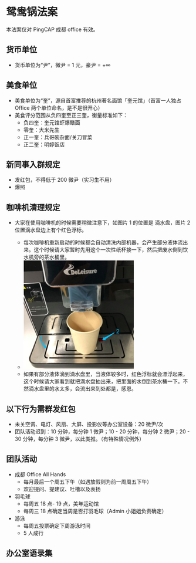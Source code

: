 # 鸳鸯锅法案

本法案仅对 PingCAP 成都 office 有效。

## 货币单位

- 货币单位为“尹”，微尹 = 1 元，豪尹 = +∞

## 美食单位

- 美食单位为“奎”，源自首富推荐的杭州著名面馆「奎元馆」（首富一人独占 Office 两个单位命名，是不是很开心）
- 美食评分范围从负四奎至正三奎，衡量标准如下：
  - 负四奎：奎元馆虾爆鳝面
  - 零奎：大米先生
  - 正一奎：兵哥碗杂面/关刀冒菜
  - 正二奎：明婷饭店

## 新同事入群规定

- 发红包，不得低于 200 微尹（实习生不用）
- 爆照

## 咖啡机清理规定

- 大家在使用咖啡机的时候需要稍微注意下，如图片 1 的位置是 滴水盘，图片 2 位置滴水盘边上有个红色浮标。

    - 每次咖啡机重新启动的时候都会自动清洗内部机器，会产生部分液体流出来。这个时候请大家暂时先用这个一次性纸杯接一下，然后把废水倒到饮水机旁的茶水桶里。
    - <img width="300" src="media/coffee.png">
    - 如果有部分液体滴到滴水盘里，当液体较多时，红色浮标就会漂浮起来，这个时候请大家看到就把滴水盘抽出来，把里面的水倒到茶水桶一下。不然滴水盘里的水太多，会流出来到处都是，感恩。
    
## 以下行为需群发红包

- 未关空调、电灯、风扇、大屏、投影仪等办公室设备：20 微尹/次
- 团队活动迟到：10 分钟，每分钟 1 微尹；10 - 20 分钟，每分钟 2 微尹；20 - 30 分钟，每分钟 3 微尹，以此类推。（有特殊情况例外）

## 团队活动

- 成都 Office All Hands
  - 每月最后一个周五下午（如遇放假则为前一周周五下午）
  - 欢迎提问、提建议、吐槽以及表扬
- 羽毛球
  - 每周五 18 点- 19 点，美年运动馆
  - 每周三 18 点确定当周是否打羽毛球（Admin 小姐姐负责确定）
- 游泳
  - 每周五投票确定下周游泳时间
  - 5 人成行

## 办公室语录集

